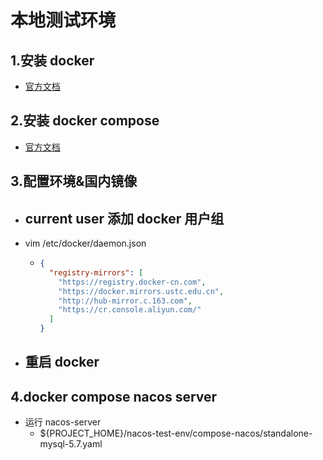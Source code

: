 # 本地测试环境
## 1.安装 docker
- [官方文档](https://docs.docker.com/engine/install/centos/)
## 2.安装 docker compose
- [官方文档](https://docs.docker.com/compose/install/)
## 3.配置环境&国内镜像
- current user 添加 docker 用户组
  - 
- vim /etc/docker/daemon.json
  - ```json
    {
      "registry-mirrors": [
        "https://registry.docker-cn.com",
        "https://docker.mirrors.ustc.edu.cn",
        "http://hub-mirror.c.163.com",
        "https://cr.console.aliyun.com/"
      ]
    }
    ```
- 重启 docker
  - 
## 4.docker compose nacos server
- 运行 nacos-server
  - ${PROJECT_HOME}/nacos-test-env/compose-nacos/standalone-mysql-5.7.yaml
